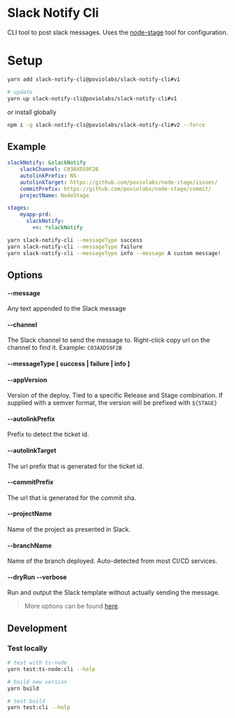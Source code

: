 # Slack Notify Cli

CLI tool to post slack messages. Uses the [node-stage](https://github.com/poviolabs/node-stage) tool for configuration.

# Setup

```bash
yarn add slack-notify-cli@poviolabs/slack-notify-cli#v1

# update
yarn up slack-notify-cli@poviolabs/slack-notify-cli#v1
```


or install globally

```bash
npm i -g slack-notify-cli@poviolabs/slack-notify-cli#v2 --force
```

## Example

```yaml
slackNotify: &slackNotify
    slackChannel: C03AXDS9F2B
    autolinkPrefix: NS-
    autolinkTarget: https://github.com/poviolabs/node-stage/issues/
    commitPrefix: https://github.com/poviolabs/node-stage/commit/
    projectName: NodeStage

stages:
    myapp-prd:
      slackNotify:
        <<: *slackNotify

```


```bash
yarn slack-notify-cli --messageType success
yarn slack-notify-cli --messageType failure
yarn slack-notify-cli --messageType info --message A custom message!
```

## Options

#### --message

Any text appended to the Slack message

#### --channel

The Slack channel to send the message to. Right-click copy url on the channel to find it. Example: `C03AXDS9F2B`

#### --messageType \[ success | failure | info \]

#### --appVersion

Version of the deploy. Tied to a specific Release and Stage combination.
If supplied with a semver format, the version will be prefixed with `${STAGE}`

#### --autolinkPrefix

Prefix to detect the ticket id.

#### --autolinkTarget

The url prefix that is generated for the ticket id.

#### --commitPrefix

The url that is generated for the commit sha.

#### --projectName

Name of the project as presented in Slack.

#### --branchName

Name of the branch deployed. Auto-detected from most CI/CD services.

#### --dryRun --verbose

Run and output the Slack template without actually sending the message.

> More options can be found [here](https://github.com/poviolabs/node-stage#options).

## Development

### Test locally

```bash
# test with ts-node
yarn test:ts-node:cli --help

# build new version
yarn build

# test build
yarn test:cli --help
```
